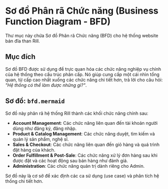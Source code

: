 # Sơ đồ Phân rã Chức năng (Business Function Diagram - BFD)

Thư mục này chứa Sơ đồ Phân rã Chức năng (BFD) cho hệ thống website bán đĩa than Rill.

## Mục đích

Sơ đồ BFD được sử dụng để trực quan hóa các chức năng nghiệp vụ chính của hệ thống theo cấu trúc phân cấp. Nó giúp cung cấp một cái nhìn tổng quan, từ cấp cao nhất xuống các chức năng chi tiết hơn, trả lời cho câu hỏi: *"Hệ thống có thể làm được những gì?"*.

## Sơ đồ: `bfd.mermaid`

Sơ đồ này phân rã hệ thống Rill thành các khối chức năng chính sau:
* **Account Management**: Các chức năng liên quan đến tài khoản người dùng như đăng ký, đăng nhập.
* **Product & Catalog Management**: Các chức năng duyệt, tìm kiếm và quản lý sản phẩm, nghệ sĩ.
* **Sales & Checkout**: Các chức năng liên quan đến giỏ hàng và quá trình đặt hàng của khách.
* **Order Fulfillment & Post-Sale**: Các chức năng xử lý đơn hàng sau khi được đặt và các hoạt động sau bán hàng như đánh giá.
* **Administration**: Các chức năng quản trị dành riêng cho Admin.

Sơ đồ này là cơ sở để xác định các ca sử dụng (use case) và phân tích hệ thống chi tiết hơn.
